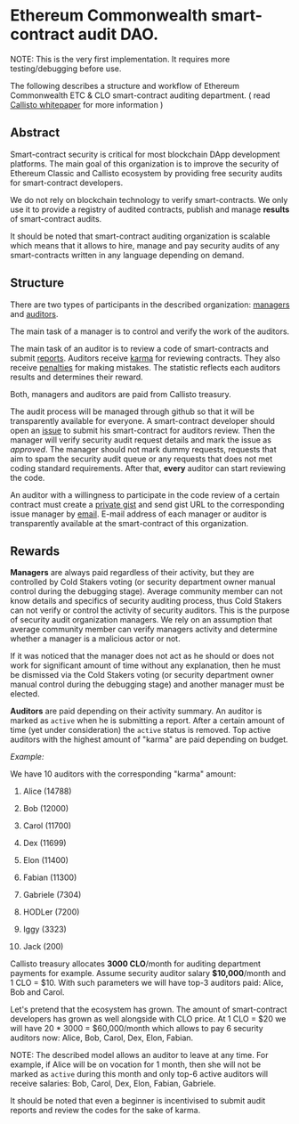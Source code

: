 # Ethereum Commonwealth smart-contract audit DAO.

NOTE: This is the very first implementation. It requires more testing/debugging before use.

The following describes a structure and workflow of Ethereum Commonwealth ETC & CLO smart-contract auditing department. ( read [Callisto whitepaper](https://drive.google.com/file/d/16sW_0YajCedBdLvr9jmgJqE9L-SzuYKq/view) for more information )

## Abstract

Smart-contract security is critical for most blockchain DApp development platforms. The main goal of this organization is to improve the security of Ethereum Classic and Callisto ecosystem by providing free security audits for smart-contract developers.

We do not rely on blockchain technology to verify smart-contracts. We only use it to provide a registry of audited contracts, publish and manage **results** of smart-contract audits.

It should be noted that smart-contract auditing organization is scalable which means that it allows to hire, manage and pay security audits of any smart-contracts written in any language depending on demand.

## Structure

There are two types of participants in the described organization: [managers](https://github.com/Dexaran/Security-DAO/blob/master/SecurityDAO.sol#L17) and [auditors](https://github.com/Dexaran/Security-DAO/blob/master/SecurityDAO.sol#L11-L18).

The main task of a manager is to control and verify the work of the auditors.

The main task of an auditor is to review a code of smart-contracts and submit [reports](https://github.com/Dexaran/Security-DAO/blob/master/SecurityDAO.sol#L29-L40). Auditors receive [karma](https://github.com/Dexaran/Security-DAO/blob/master/SecurityDAO.sol#L15) for reviewing contracts. They also receive [penalties](https://github.com/Dexaran/Security-DAO/blob/master/SecurityDAO.sol#L16) for making mistakes. The statistic reflects each auditors results and determines their reward.

Both, managers and auditors are paid from Callisto treasury.

The audit process will be managed through github so that it will be transparently available for everyone. A smart-contract developer should open an [issue](https://github.com/Dexaran/Security-DAO/issues) to submit his smart-contract for auditors review. Then the manager will verify security audit request details and mark the issue as *approved*. The manager should not mark dummy requests, requests that aim to spam the security audit queue or any requests that does not met coding standard requirements. After that, **every** auditor can start reviewing the code. 

An auditor with a willingness to participate in the code review of a certain contract must create a [private gist](https://gist.github.com/) and send gist URL to the corresponding issue manager by [email](https://github.com/Dexaran/Security-DAO/blob/master/SecurityDAO.sol#L14). E-mail address of each manager or auditor is transparently available at the smart-contract of this organization.

## Rewards

**Managers** are always paid regardless of their activity, but they are controlled by Cold Stakers voting (or security department owner manual control during the debugging stage). Average community member can not know details and specifics of security auditing process, thus Cold Stakers can not verify or control the activity of security auditors. This is the purpose of security audit organization managers. We rely on an assumption that average community member can verify managers activity and determine whether a manager is a malicious actor or not. 

If it was noticed that the manager does not act as he should or does not work for significant amount of time without any explanation, then he must be dismissed via the Cold Stakers voting (or security department owner manual control during the debugging stage) and another manager must be elected.

**Auditors** are paid depending on their activity summary. An auditor is marked as `active` when he is submitting a report. After a certain amount of time (yet under consideration) the `active` status is removed. Top active auditors with the highest amount of "karma" are paid depending on budget.

*Example:*

We have 10 auditors with the corresponding "karma" amount:

1. Alice (14788)

2. Bob (12000)

3. Carol (11700)

4. Dex (11699)

5. Elon (11400)

6. Fabian (11300)

7. Gabriele (7304)

8. HODLer (7200)

9. Iggy (3323)

10. Jack (200)

Callisto treasury allocates **3000 CLO**/month for auditing department payments for example. Assume security auditor salary **$10,000**/month and 1 CLO = $10. With such parameters we will have top-3 auditors paid: Alice, Bob and Carol.

Let's pretend that the ecosystem has grown. The amount of smart-contract developers has grown as well alongside with CLO price. At 1 CLO = $20 we will have 20 * 3000 = $60,000/month which allows to pay 6 security auditors now: Alice, Bob, Carol, Dex, Elon, Fabian.

NOTE: The described model allows an auditor to leave at any time. For example, if Alice will be on vocation for 1 month, then she will not be marked as `active` during this month and only top-6 active auditors will receive salaries: Bob, Carol, Dex, Elon, Fabian, Gabriele.

It should be noted that even a beginner is incentivised to submit audit reports and review the codes for the sake of karma.
